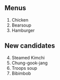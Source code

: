 ## Menus

1. Chicken
2. Bearsoup
3. Hamburger

## New candidates

4. Steamed Kimchi 
5. Chung-gook-jang
6. Troops soup
7. Bibimbob
